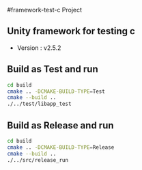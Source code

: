 #framework-test-c Project
## Unity framework for testing c
- Version : v2.5.2
## Build as Test and run
```bash
cd build
cmake .. -DCMAKE-BUILD-TYPE=Test
cmake --build ..
./../test/libapp_test
```
## Build as Release and run
```bash
cd build
cmake .. -DCMAKE-BUILD-TYPE=Release
cmake --build ..
./../src/release_run
```
